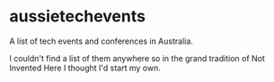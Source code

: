 # aussietechevents
A list of tech events and conferences in Australia. 

I couldn't find a list of them anywhere so in the grand tradition of Not Invented Here I thought I'd start my own.